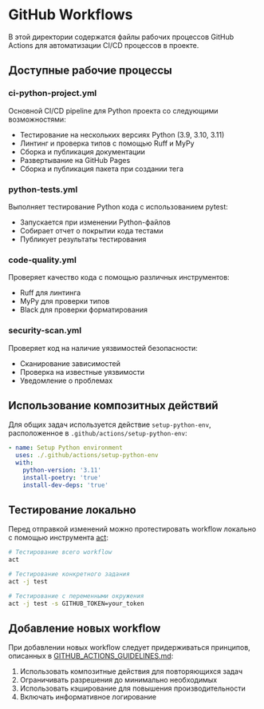 # GitHub Workflows

В этой директории содержатся файлы рабочих процессов GitHub Actions для автоматизации CI/CD процессов в проекте.

## Доступные рабочие процессы

### ci-python-project.yml
Основной CI/CD pipeline для Python проекта со следующими возможностями:
- Тестирование на нескольких версиях Python (3.9, 3.10, 3.11)
- Линтинг и проверка типов с помощью Ruff и MyPy
- Сборка и публикация документации
- Развертывание на GitHub Pages
- Сборка и публикация пакета при создании тега

### python-tests.yml
Выполняет тестирование Python кода с использованием pytest:
- Запускается при изменении Python-файлов
- Собирает отчет о покрытии кода тестами
- Публикует результаты тестирования

### code-quality.yml
Проверяет качество кода с помощью различных инструментов:
- Ruff для линтинга
- MyPy для проверки типов
- Black для проверки форматирования

### security-scan.yml
Проверяет код на наличие уязвимостей безопасности:
- Сканирование зависимостей
- Проверка на известные уязвимости
- Уведомление о проблемах

## Использование композитных действий

Для общих задач используется действие `setup-python-env`, расположенное в `.github/actions/setup-python-env`:

```yaml
- name: Setup Python environment
  uses: ./.github/actions/setup-python-env
  with:
    python-version: '3.11'
    install-poetry: 'true'
    install-dev-deps: 'true'
```

## Тестирование локально

Перед отправкой изменений можно протестировать workflow локально с помощью инструмента [act](https://github.com/nektos/act):

```bash
# Тестирование всего workflow
act

# Тестирование конкретного задания
act -j test

# Тестирование с переменными окружения
act -j test -s GITHUB_TOKEN=your_token
```

## Добавление новых workflow

При добавлении новых workflow следует придерживаться принципов, описанных в [GITHUB_ACTIONS_GUIDELINES.md](../../GITHUB_ACTIONS_GUIDELINES.md):

1. Использовать композитные действия для повторяющихся задач
2. Ограничивать разрешения до минимально необходимых
3. Использовать кэширование для повышения производительности
4. Включать информативное логирование 